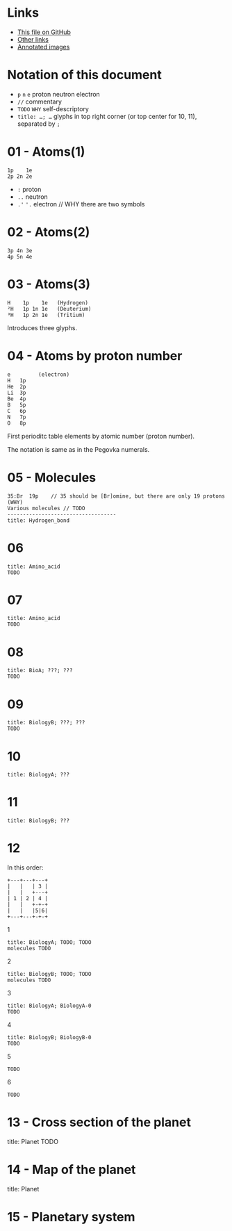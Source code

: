 # Links

* [This file on GitHub](https://github.com/pink-snow/2020-space-pages/blob/gh-pages/Decoded.md)
* [Other links](https://github.com/pink-snow/2020-space-pages/blob/gh-pages/Readme.md)
* [Annotated images](https://pink-snow.github.io/2020-space-pages/0/)

# Notation of this document

* `p` `n` `e` proton neutron electron
* `//` commentary
* `TODO` `WHY` self-descriptory
* `title: …; …` glyphs in top right corner (or top center for 10, 11), separated by `;`


# 01 - Atoms(1)

    1p    1e
    2p 2n 2e

* `:` proton
* `..` neutron
* `.'` `'.` electron // WHY there are two symbols

# 02 - Atoms(2)

    3p 4n 3e
    4p 5n 4e

# 03 - Atoms(3)

    H    1p    1e   (Hydrogen)
    ²H   1p 1n 1e   (Deuterium)
    ³H   1p 2n 1e   (Tritium)

Introduces three glyphs.

# 04 - Atoms by proton number

    e         (electron)
    H   1p
    He  2p
    Li  3p
    Be  4p
    B   5p
    C   6p
    N   7p
    O   8p

First perioditc table elements by atomic number (proton number).

The notation is same as in the Pegovka numerals.

# 05 - Molecules

    35:Br  19p    // 35 should be [Br]omine, but there are only 19 protons (WHY)
    Various molecules // TODO
    -----------------------------------
    title: Hydrogen_bond

# 06

    title: Amino_acid
    TODO

# 07

    title: Amino_acid
    TODO

# 08

    title: BioA; ???; ???
    TODO

# 09

    title: BiologyB; ???; ???
    TODO

# 10

    title: BiologyA; ???

# 11

    title: BiologyB; ???

# 12

In this order:

    +---+---+---+
    |   |   | 3 |
    |   |   +---+
    | 1 | 2 | 4 |
    |   |   +-+-+
    |   |   |5|6|
    +---+---+-+-+

1

    title: BiologyA; TODO; TODO
    molecules TODO

2

    title: BiologyB; TODO; TODO
    molecules TODO
    
3

    title: BiologyA; BiologyA-0
    TODO
    
4

    title: BiologyB; BiologyB-0
    TODO

5

    TODO

6

    TODO

# 13 - Cross section of the planet

title: Planet
TODO

# 14 - Map of the planet

title: Planet

# 15 - Planetary system
